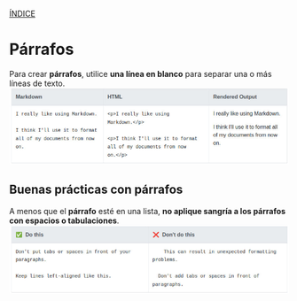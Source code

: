 [ÍNDICE](https://github.com/Zet0699/Guia_markdown/blob/Zet_main/intromd.md)


# **Párrafos**

Para crear **párrafos**, utilice **una línea en blanco** para separar una o más líneas de texto.
![Parrafos](/IMG/parrafos_01.jpg "Párrafos")


## **Buenas prácticas con párrafos**

A menos que el **párrafo** esté en una lista, **no aplique sangría a los párrafos con espacios o tabulaciones**.
![Parrafos](/IMG/parrafos_02.jpg "Buenas prácticas")
